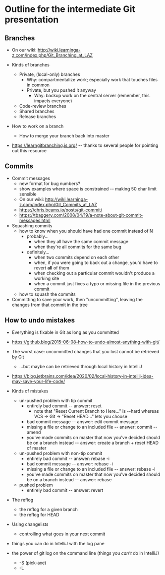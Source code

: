 # Outline for the intermediate Git presentation

## Branches

* On our wiki: <http://wiki.learninga-z.com/index.php/Git_Branching_at_LAZ>
* Kinds of branches
  * Private, (local-only) branches
    * Why: compartmentalize work; especially work that touches files in common
    * Private, but you pushed it anyway
      * Why: backup work on the central server (remember, this impacts everyone)
  * Code-review branches
  * Shared branches
  * Release branches

* How to work on a branch
  * How to merge your branch back into master
* <https://learngitbranching.js.org/> -- thanks to several people for pointing out this resource

## Commits

* Commit messages
  * new format for bug numbers?
  * show examples where space is constrained -- making 50 char limit sensible
  * On our wiki: <http://wiki.learninga-z.com/index.php/Git_Commits_at_LAZ>
  * <https://chris.beams.io/posts/git-commit/>
  * <https://tbaggery.com/2008/04/19/a-note-about-git-commit-messages.html>
* Squashing commits
  * how to know when you should have had one commit instead of N
    * probably...
      * when they all have the same commit message
      * when they're all commits for the same bug
    * definitely...
      * when two commits depend on each other
      * when, if you were going to back out a change, you'd have to revert **all** of them
      * when checking out a particular commit wouldn't produce a working site
      * when a commit just fixes a typo or missing file in the previous commit
  * how to squash the commits
* Committing to save your work, then "uncommitting", leaving the changes from that commit in the tree

## How to undo mistakes

* Everything is fixable in Git as long as you committed
* <https://github.blog/2015-06-08-how-to-undo-almost-anything-with-git/>
* The worst case: uncommitted changes that you lost cannot be retrieved by Git
  * ...but maybe can be retrieved through local history in IntelliJ
* <https://blog.jetbrains.com/idea/2020/02/local-history-in-intellij-idea-may-save-your-life-code/>
* Kinds of mistakes
  * un-pushed problem with tip commit
    * entirely bad commit -- answer: reset
      * note that "Reset Current Branch to Here..." is --hard whereas
        VCS -> Git -> "Reset HEAD..." lets you choose
    * bad commit message -- answer: edit commit message
    * missing a file or change to an included file -- answer: commit --amend
    * you've made commits on master that now you've decided should be on a branch instead -- answer: create
    a branch + reset HEAD of master
  * un-pushed problem with non-tip commit
    * entirely bad commit -- answer: rebase -i
    * bad commit message -- answer: rebase -i
    * missing a file or change to an included file -- answer: rebase -i
    * you've made commits on master that now you've decided should be on a branch instead -- answer: rebase
  * pushed problem
    * entirely bad commit -- answer: revert

* The reflog
  * the reflog for a given branch
  * the reflog for HEAD

* Using changelists
  * controlling what goes in your next commit
* things you can do in IntelliJ with the log pane
* the power of git log on the command line (things you _can't_ do in IntelliJ)
  * -S (pick-axe)
  * -L
